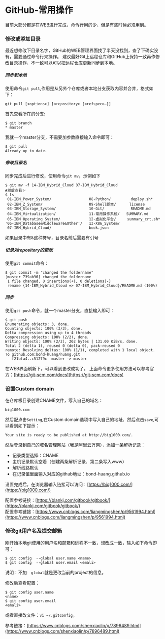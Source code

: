 # GitHub-常用操作
目前大部分都是在WEB进行完成，命令行用的少，但是有些时候必须用到。
### 修改或添加目录
最近想修改下目录名字，GitHub的WEB管理界面找了半天没找到，查了下确实没有，需要通过命令行来操作。
建议最好Git上远程仓库和GitHub上保持一致再作修改目录操作，不一致可以可以把远程仓库更新同步到本地。
##### 同步到本地
使用命令`git pull`,作用是从另外个仓库或者本地分支获取内容并合并，格式如下：
```shell
git pull [<options>] [<repository> [<refspec>…​]]
```
首先查看所在的分支:
```shell
$ git branch
* master
```
我就一个master分支，不需要加参数直接输入命令即可：
```shell
$ git pull
Already up to date.
```
##### 修改目录名
同步完成后进行修改，使用命令`git mv`，示例如下
```shell
$ git mv -f 14-IBM_Hybrid_Cloud 07-IBM_Hybrid_Cloud
#然后查看下
$ ls
 01-IBM_Power_System/                 08-Python/         deploy.sh*
 02-IBM_Z_System/                     09-Shell脚本/      license
 03-IBM_Storage_System/               10-Git/            README.md
 04-IBM_Virtualization/               11-常用操作系统/   SUMMARY.md
 05-IBM_Operating_System/             12-虚拟化平台/     summary_crt.sh*
'06-IBM_Database&Middleware&Other'/   13-X86_System/
 07-IBM_Hybrid_Cloud/                 book.json
```
如果目录中有&这种符号，目录名前后需要有引号
##### 记录对repository的更改
使用`git commit`命令：
```shell
$ git commit -m "changed the foldername"
[master 739ab96] changed the foldername
 1 file changed, 0 insertions(+), 0 deletions(-)
 rename {14-IBM_Hybrid_Cloud => 07-IBM_Hybrid_Cloud}/README.md (100%)
```
##### 同步
使用`git push`命令，就一个master分支，直接输入即可：
```shell
$ git push
Enumerating objects: 3, done.
Counting objects: 100% (3/3), done.
Delta compression using up to 4 threads
Compressing objects: 100% (2/2), done.
Writing objects: 100% (2/2), 262 bytes | 131.00 KiB/s, done.
Total 2 (delta 1), reused 0 (delta 0), pack-reused 0
remote: Resolving deltas: 100% (1/1), completed with 1 local object.
To github.com:bond-huang/huang.git
   f21bfa4..c51279c  master -> master
```
在WEB界面刷新下，可以看到更改成功了。
上面命令更多使用方法可以参考官方：[https://git-scm.com/docs](https://git-scm.com/docs)

### 设置Custom domain
在仓库根目录创建CNAME文件，写入自己的域名：
```
big1000.com
```
然后配点击`Setting`,在Custom domain选项中写入自己的地址，然后点击`save`,可以看到如下提示：
```
Your site is ready to be published at http://big1000.com/. 
```
然后登录到自己的域名管理网站（我是阿里云万网），添加一条解析记录：
- 记录类型选择：CNAME
- 主机记录默认空着（创建两条解析记录，第二条写入www）
- 解析线路默认
- 在记录值里面输入对应的github地址：bond-huang.github.io

设置完成后，在浏览器输入链接可以访问：[https://big1000.com/](https://big1000.com/)

配置参考链接：[https://blankj.com/gitbook/gitbook/](https://blankj.com/gitbook/gitbook/)        
配置参考链接：[https://www.cnblogs.com/liangmingshen/p/9561994.html](https://www.cnblogs.com/liangmingshen/p/9561994.html)

### 修改git用户名及提交邮箱
刚开始本地git使用的用户名和邮箱和远程不一致，想改成一致，输入如下命令即可：
```
$ git config  --global user.name <name>
$ git config  --global user.email <emali>
```
说明：不加`--global`就是更改当前的project的信息。

修改后查看配置：
```
$ git config user.name
<name>
$ git config user.email
<emali>
```
或者直接改文件：`vi ~/.gitconfig`。

参考链接：[https://www.cnblogs.com/shenxiaolin/p/7896489.html](https://www.cnblogs.com/shenxiaolin/p/7896489.html)

